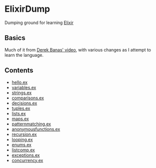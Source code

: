 # ElixirDump
Dumping ground for learning [Elixir](https://elixir-lang.org/)

## Basics

Much of it from [Derek Banas' video](https://www.youtube.com/watch?v=pBNOavRoNL0), with various changes as I attempt to learn the language.

## Contents

* [hello.ex](https://github.com/James-P-D/ElixirDump/blob/master/src/hello.ex)
* [variables.ex](https://github.com/James-P-D/ElixirDump/blob/master/src/variables.ex)
* [strings.ex](https://github.com/James-P-D/ElixirDump/blob/master/src/strings.ex)
* [comparisons.ex](https://github.com/James-P-D/ElixirDump/blob/master/src/comparisons.ex)
* [decisions.ex](https://github.com/James-P-D/ElixirDump/blob/master/src/decisions.ex)
* [tuples.ex](https://github.com/James-P-D/ElixirDump/blob/master/src/tuples.ex)
* [lists.ex](https://github.com/James-P-D/ElixirDump/blob/master/src/lists.ex)
* [maps.ex](https://github.com/James-P-D/ElixirDump/blob/master/src/maps.ex)
* [patternmatching.ex](https://github.com/James-P-D/ElixirDump/blob/master/src/patternmatching.ex)
* [anonymousfunctions.ex](https://github.com/James-P-D/ElixirDump/blob/master/src/anonymousfunctions.ex)
* [recursion.ex](https://github.com/James-P-D/ElixirDump/blob/master/src/recursion.ex)
* [looping.ex](https://github.com/James-P-D/ElixirDump/blob/master/src/looping.ex)
* [enums.ex](https://github.com/James-P-D/ElixirDump/blob/master/src/enums.ex)
* [listcomp.ex](https://github.com/James-P-D/ElixirDump/blob/master/src/listcomp.ex)
* [exceptions.ex](https://github.com/James-P-D/ElixirDump/blob/master/src/exceptions.ex)
* [concurrency.ex](https://github.com/James-P-D/ElixirDump/blob/master/src/concurrency.ex)
